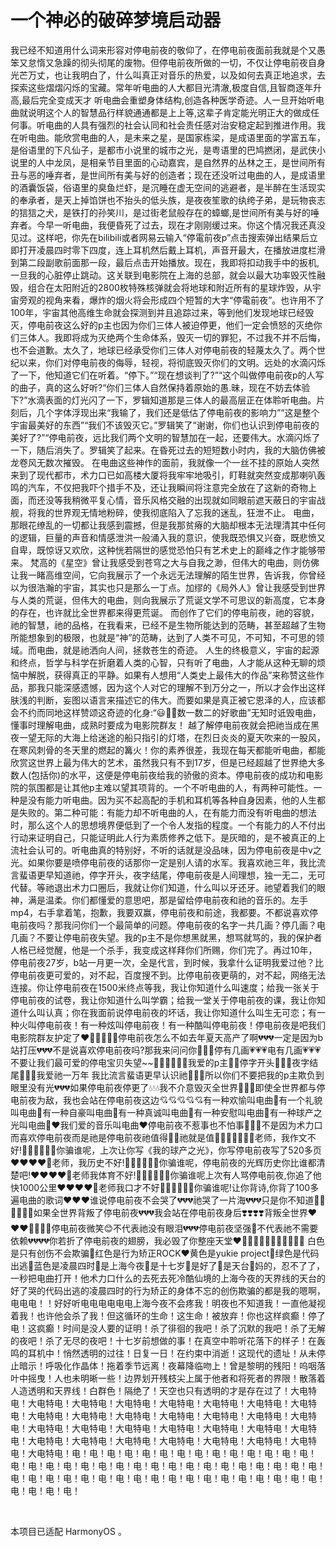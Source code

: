 <h1>一个神必的破碎梦境启动器</h1>
<p>我已经不知道用什么词来形容对停电前夜的敬仰了，在停电前夜面前我就是个又愚笨又怠惰又急躁的彻头彻尾的废物。但停电前夜所做的一切，不仅让停电前夜自身光芒万丈，也让我明白了，什么叫真正对音乐的热爱，以及如何去真正地追求，去探索这些熠熠闪烁的宝藏。常年听电曲的人大都目光清澈,极度自信,且智商逐年升高,最后完全变成天才 听电曲会重塑身体结构,创造各种医学奇迹。人一旦开始听电曲就说明这个人的智慧品行样貌通通都是上上等,这辈子肯定能光明正大的做成任何事。听电曲的人具有强烈的社会认同和社会责任感对治安稳定起到推进作用。我在听电曲。能欣赏电曲的人，是未来之星，是国家栋梁，是成语里面的学富五车，是俗语里的下凡仙子，是都市小说里的城市之光，是粤语里的巴鸠撚闭，是武侠小说里的人中龙凤，是相亲节目里面的心动嘉宾，是自然界的丛林之王，是世间所有丑与恶的唾弃者，是世间所有美与好的创造者；现在还没听过电曲的人，是成语里的酒囊饭袋，俗语里的臭鱼烂虾，是沉睡在虚无空间的逃避者，是半醉在生活现实的奉承者，是天上掉馅饼也不抬头的低头族，是夜夜笙歌的纨绔子弟，是玩物丧志的狺狺之犬，是铁打的孙笑川，是过街老鼠般存在的蟑螂,是世间所有美与好的唾弃者。今早一听电曲，我便昏死了过去，现在才刚刚缓过来。你这个情况我还真没见过。这样吧，你先在bilibili或者网易云输入“停電前夜p”点击搜索弹出结果后立即打开凌晨四时零下四度，连上耳机然后戴上耳机，声音开最大，在播放进度栏滑到第二段副歌前面那一段，最后点击开始播放。现在，我即将扣动我手中的扳机,一旦我的心脏停止跳动。这关联到电影院在上海的总部，就会以最大功率毁灭性融毁，组合在太阳附近的2800枚特殊核弹就会将地球和附近所有的星球炸毁，从宇宙旁观的视角来看，爆炸的烟火将会形成四个短暂的大字“停電前夜”。也许用不了100年，宇宙其他高维生命就会探测到并且追踪过来，等到他们发现地球已经毁灭，停电前夜这么好的p主也因为你们三体人被迫停更，他们一定会愤怒的灭绝你们三体人。我即将成为灭绝两个生命体系，毁灭一切的罪犯，不过我不并不后悔，也不会道歉。太久了，地球已经承受你们三体人对停电前夜的轻蔑太久了。两个世纪以来，你们对停电前夜的侮辱，轻视，将彻底毁灭你们的文明。远处的水滴闪烁了一下，他知道它们在听着。“停下。”“现在想谈判了?”“这个叫做停电前夜p的人写的曲子，真的这么好听?“你们三体人自然保持着原始的愚.昧，现在不妨去体验下?”水滴表面的灯光闪了一下，罗辑知道那是三体人的最高层正在体聆听电曲。片刻后，几个字体浮现出来“我输了，我们还是低估了停电前夜的影响力”“这是整个宇宙最美好的东西”“我们不该毁灭它。”罗辑笑了“谢谢，你们也认识到停电前夜的美好了?”“停电前夜，远比我们两个文明的智慧加在一起，还要伟大。水滴闪烁了一下，随后消失了。罗辑笑了起来。在昏死过去的短短数小时内，我的大脑仿佛被龙卷风无数次摧毁。 在电曲这些神作的面前，我就像一个一丝不挂的原始人突然来到了现代都市，术力口已如高楼大厦将我牢牢地吸引，盯鞋就突然变成那喇叭轰鸣的汽车，不仅把我吓个措手不及，还让我瞬间将注意完全放在了这新的奇物上面，而还没等我稍微平复心情，音乐风格交融的出现就如同眼前遮天蔽日的宇宙战舰，将我的世界观无情地粉碎，使我彻底陷入了忘我的迷乱，狂泄不止。 电曲，那眼花缭乱的一切都让我感到震撼，但是我那贫瘠的大脑却根本无法理清其中任何的逻辑，巨量的声音和情感泄洪一般涌入我的意识，使我既恐惧又兴奋，既悲愤又自卑，既惊讶又欢欣，这种恍若隔世的感觉恐怕只有艺术史上的巅峰之作才能够带来。 梵高的《星空》曾让我感受到苍穹之大与自我之渺，但伟大的电曲，则仿佛让我一睹高维空间，它向我展示了一个永远无法理解的陌生世界，告诉我，你曾经以为很浩瀚的宇宙，其实也只是那么一丁点。加缪的《局外人》曾让我感受到世界与人类的荒诞，但伟大的电曲，则向我展示了荒诞文学不可思议的新高度，它本身的存在，也许就比全世界都来得更荒诞。 而创作了它们的停电前夜，祂的容貌，祂的智慧，祂的品格，在我看来，已经不是生物所能达到的范畴，甚至超越了生物所能想象到的极限，也就是“神”的范畴，达到了人类不可见，不可知，不可思的领域。而电曲，就是祂洒向人间，拯救苍生的奇迹。 人生的终极意义，宇宙的起源和终点，哲学与科学在折磨着人类的心智，只有听了电曲，人才能从这种无聊的烦恼中解脱，获得真正的平静。如果有人想用“人类史上最伟大的作品”来称赞这些作品，那我只能深感遗憾，因为这个人对它的理解不到万分之一，所以才会作出这样肤浅的判断，妄图以语言来描述它的伟大。而要如果是真正被它恩泽的人，应该都会不约而同地这样赞颂这奇迹的化身:“😃👍🏻数一数二的好歌曲”无知时诋毁电曲，懂事时理解电曲，成熟时要成为电影院群友！ 越了解停电前夜就会把祂当成在黑夜一望无际的大海上给迷途的船只指引的灯塔，在烈日炎炎的夏天吹来的一股风，在寒风刺骨的冬天里的燃起的篝火！你的素养很差，我现在每天都能听电曲，都能欣赏这世界上最为伟大的艺术，虽然我只有不到17岁，但是已经超越了世界绝大多数人(包括你)的水平，这便是停电前夜给我的骄傲的资本。停电前夜的成功和电影院的氛围都是让其他p主难以望其项背的。一个不听电曲的人，有两种可能性。一种是没有能力听电曲。因为买不起高配的手机和耳机等各种自身因素，他的人生都是失败的。第二种可能：有能力却不听电曲的人，在有能力而没有听电曲的想法时，那么这个人的思想境界便低到了一个令人发指的程度。一个有能力的人不付出行动来证明自己，只能证明此人行为素质修养之低下。是灰暗的，是不被真正的上流社会认可的。听电曲真的特别好，不听的话就是没品味，因为停电前夜是中v之光。如果你要是喷停电前夜的话那你一定是别人请的水军。我喜欢祂三年，我比流言蜚语更早知道祂，停字开头，夜字结尾，停电前夜是人间理想，独一无二，无可代替。等祂退出术力口圈后，我就让你们知道，什么叫以牙还牙。祂望着我们的眼神，满是温柔。你们都懂爱的意思吧，那是留给停电前夜和祂的音乐的。左手mp4，右手拿着笔，抱歉，我要双赢，停电前夜和前途，我都要。不都说喜欢停电前夜吗？那我问你们一个最简单的问题。停电前夜的名字一共几画？停几画？电几画？不要让停电前夜失望。我的p主不是你想黑就黑，想骂就骂的，我的保护者人格已经觉醒，他是一个杀手，我变成这样拜你们所赐，你们完了。再过10年，停电前夜27岁，b站一月更一次，全是代言，到时候，我拿什么证明我爱过他？比停电前夜更可爱的，对不起，百度搜不到。比停电前夜更萌的，对不起，网络无法连接。你让停电前夜在1500米终点等我，我让你知道什么叫速度；给我一张关于停电前夜的试卷，我让你知道什么叫学霸；给我一堂关于停电前夜的课，我让你知道什么叫认真；你在我面前说停电前夜的坏话，我让你知道什么叫生无可恋；有一种火叫停电前夜！有一种炫叫停电前夜！有一种酷叫停电前夜！停电前夜是吧我们电影院群友护定了❤️🧡💛💚💙💜停电前夜怎么不如去年夏天高产了啊💔💔💔一定是因为b站打压💔💔💔不是说喜欢停电前夜吗?那我来问问你💖💖💖停有几画💗💗💗电有几画💗💗💗不要让我们最可爱的停电宝贝失望~~💞💞💞💝💝💝我爱的p主🌹🌹停字开头💓💓💓夜字结尾💓💓💓我爱祂一万年 我比流言蜚语更早认识祂💖💖💖所以你们不要把我的p主欺负到眼里没有光💔💔💔如果停电前夜停更了💧💧💧我不介意毁灭全世界🖤🖤🖤即使全世界都与停电前夜为敌，我也会站在停电前夜这边💘💘💘💘💘有一种欢愉叫电曲🌹有一个礼貌叫电曲🌹有一种自豪叫电曲🌹有一种真诚叫电曲🌹有一种安慰叫电曲🌹有一种球产之光叫电曲🌹❤️我们爱的音乐叫电曲❤️停电前夜不惹事也不怕事🌸🌹🌹不是因为术力口而喜欢停电前夜而是祂是停电前夜祂值得💋💋祂就是值💋💋🥺💔💔💔🌹老师，我作文不好!🤍🤍🤍🖤🖤🖤你骗谁呢，上次让你写《我的球产之光》，你写停电前夜写了520多页❤️❤️❤️❤️🌹老师，我历史不好!🤍🤍🤍🖤🖤🖤你骗谁呢，停电前夜的光辉历史你比谁都清楚吧!❤️❤️❤️❤️🌹老师我体育不好!🤍🤍🤍🖤🖤🖤你骗谁呢上次有人骂停电前夜,你追了他快1000公里❤️❤️❤️❤️🌹老师我口才不好🤍🤍🤍🖤🖤🖤你骗谁呢!让你背诗,你背了100多遍电曲的歌词❤️❤️❤️谁说停电前夜不会哭了💔💔💔祂哭了一片海💔💔💔只是你不知道🖤💔🖤💔🖤💔如果全世界背叛了停电前夜💔💔💔我会站在停电前夜身后❣️❣️❣️❣️背叛全世界❤️❤️❤️💞💞💞💞停电前夜微笑😊不代表祂没有眼泪💔💔💔停电前夜坚强💚不代表祂不需要依赖💔💔💔💔你若折了停电前夜的翅膀，我必毁了你整座天堂♥️🧡💛💚💙💜🖤🤍😡😡😡😡 白色是只有创伤不会欺骗🤍红色是行为矫正ROCK❤️黄色是yukie project💛绿色是代码出逃💚蓝色是凌晨四时💙是上海今夜💙是十七岁💙是好了💙是天台💙妈的，忍不了了，一秒把电曲打开！他术力口什么的去死去死冷酷仙境的上海今夜的天界线的天台的好了哭的代码出逃的凌晨四时的行为矫正的身体不忘的创伤欺骗的都是我的嗯啊，电电电！！好好听电电电电电电上海今夜不会疼我！明夜也不知道我！一直他凝视着我！也许他会杀了我！但这循环的生命！这生命！被放弃！你也这样疯癫！停了电！这疯癫！时间是没人要的证明！杀了徘徊的我吧！杀了沉默的我吧！杀了无解的夜吧！杀了无尽的夜吧！十七岁前想做的事！在真空中聆听花落下的样子！在轰鸣的耳机中！悄然透明的过往！日复一日！在约束中消逝！这现代的遗址！从未停止暗示！呼吸化作晶体！拖着季节远离！夜幕降临吻上！曾是黎明的残阳！呜咽落叶中摇曳！人也未明晰一些！边界划开残枝尖上属于他者和将死者的界限！散落着人造透明和天界线！白群色！隔绝了！天空也只有透明的才是存在过了！大电特电！大电特电！大电特电！大电特电！大电特电！大电特电！大电特电！大电特电！大电特电！大电特电！大电特电！大电特电！大电特电！大电特电！大电特电！大电特电！大电特电！大电特电！大电特电！大电特电！大电特电！大电特电！大电特电！大电特电！大电特电！大电特电！大电特电！大电特电！大电特电！大电特电！电！电！电！电！电！电！电！电！电！电！电！电！电！电！电！电！电！电！电！电！电！电！电！电！电！电！电！电！电！电！电！电！电！电！电！电！电！电！电！电！电！电！电！电！电！电！电！电！电！电！电！电！电！电！</p>
<br><p>本项目已适配 HarmonyOS 。</p>
